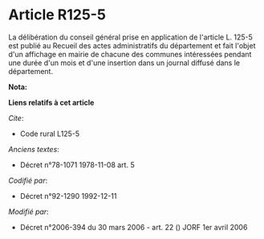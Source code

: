 # Article R125-5

La délibération du conseil général prise en application de l'article L. 125-5 est publié au Recueil des actes administratifs
du département et fait l'objet d'un affichage en mairie de chacune des communes intéressées pendant une durée d'un mois et
d'une insertion dans un journal diffusé dans le département.

**Nota:**



**Liens relatifs à cet article**

_Cite_:

  - Code rural L125-5

_Anciens textes_:

  - Décret n°78-1071 1978-11-08 art. 5

_Codifié par_:

  - Décret n°92-1290 1992-12-11

_Modifié par_:

  - Décret n°2006-394 du 30 mars 2006 - art. 22 () JORF 1er avril 2006
